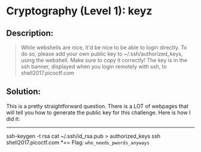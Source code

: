 # Cryptography (Level 1): keyz
## Description: 
>While webshells are nice, it'd be nice to be able to login directly. To do so, please add your own public key to ~/.ssh/authorized_keys, using the webshell. Make sure to copy it correctly! The key is in the ssh banner, displayed when you login remotely with ssh, to shell2017.picoctf.com
## Solution:
This is a pretty straightforward question. There is a LOT of webpages that will
tell you how to generate the public key for this challenge. Here is how I did
it:
***
ssh-keygen -t rsa
cat ~/.ssh/id_rsa.pub > authorized_keys
ssh shell2017.picoctf.com
*==
Flag: `who_needs_pwords_anyways` 
